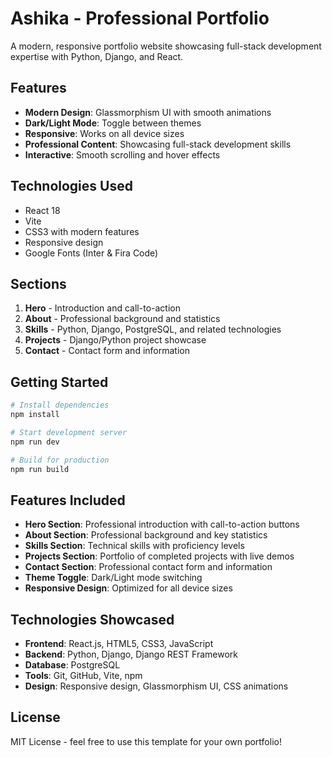 # Ashika     - Professional Portfolio

A modern, responsive portfolio website showcasing full-stack development expertise with Python, Django, and React.

## Features

- **Modern Design**: Glassmorphism UI with smooth animations
- **Dark/Light Mode**: Toggle between themes
- **Responsive**: Works on all device sizes
- **Professional Content**: Showcasing full-stack development skills
- **Interactive**: Smooth scrolling and hover effects

## Technologies Used

- React 18
- Vite
- CSS3 with modern features
- Responsive design
- Google Fonts (Inter & Fira Code)

## Sections

1. **Hero** - Introduction and call-to-action
2. **About** - Professional background and statistics
3. **Skills** - Python, Django, PostgreSQL, and related technologies
4. **Projects** - Django/Python project showcase
5. **Contact** - Contact form and information

## Getting Started

```bash
# Install dependencies
npm install

# Start development server
npm run dev

# Build for production
npm run build
```

## Features Included

- **Hero Section**: Professional introduction with call-to-action buttons
- **About Section**: Professional background and key statistics
- **Skills Section**: Technical skills with proficiency levels
- **Projects Section**: Portfolio of completed projects with live demos
- **Contact Section**: Professional contact form and information
- **Theme Toggle**: Dark/Light mode switching
- **Responsive Design**: Optimized for all device sizes

## Technologies Showcased

- **Frontend**: React.js, HTML5, CSS3, JavaScript
- **Backend**: Python, Django, Django REST Framework
- **Database**: PostgreSQL
- **Tools**: Git, GitHub, Vite, npm
- **Design**: Responsive design, Glassmorphism UI, CSS animations

## License

MIT License - feel free to use this template for your own portfolio!